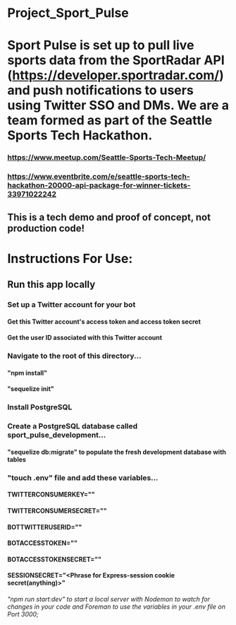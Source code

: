 # Project_Sport_Pulse

# Sport Pulse is set up to pull live sports data from the SportRadar API (https://developer.sportradar.com/) and push notifications to users using Twitter SSO and DMs.  We are a team formed as part of the Seattle Sports Tech Hackathon.  

### https://www.meetup.com/Seattle-Sports-Tech-Meetup/
### https://www.eventbrite.com/e/seattle-sports-tech-hackathon-20000-api-package-for-winner-tickets-33971022242

##  This is a tech demo and proof of concept, not production code!

# Instructions For Use:

## Run this app locally

### Set up a Twitter account for your bot
#### Get this Twitter account's access token and access token secret
#### Get the user ID associated with this Twitter account
### Navigate to the root of this directory...
#### "npm install"
#### "sequelize init"
### Install PostgreSQL
### Create a PostgreSQL database called sport_pulse_development...
#### "sequelize db:migrate" to populate the fresh development database with tables
### "touch .env" file and add these variables...
#### TWITTERCONSUMERKEY="<Twitter development consumer key for your app>"
#### TWITTERCONSUMERSECRET="<Twitter development consumer secret for your app>"
#### BOTTWITTERUSERID="<Bot account user Id>"
#### BOTACCESSTOKEN="<Twitter access token for your bot account>"
#### BOTACCESSTOKENSECRET="<Twitter token secret for your bot account>"
#### SESSIONSECRET="<Phrase for Express-session cookie secret(anything)>"
###### "npm run start:dev" to start a local server with Nodemon to watch for changes in your code and Foreman to use the variables in your .env file on Port 3000;
<!-- #### "psql"
#### "\c sport_pulse_development"
#### Copy + Paste the following SQL query to create a session table for connect-pg-simple
```
CREATE TABLE "session" (
  "sid" varchar NOT NULL COLLATE "default",
  "sess" json NOT NULL,
  "expire" timestamp(6) NOT NULL
)
WITH (OIDS=FALSE);
ALTER TABLE "session" ADD CONSTRAINT "session_pkey" PRIMARY KEY ("sid") NOT DEFERRABLE INITIALLY IMMEDIATE;
```
#### exit the PostreSQL prompt -->
